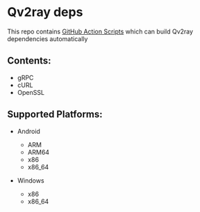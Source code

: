 # Qv2ray deps

This repo contains [GitHub Action Scripts](https://github.com/Qv2ray/Qv2ray-deps/tree/master/.github/workflows) which can build Qv2ray dependencies automatically

## Contents:
- gRPC
- cURL
- OpenSSL

## Supported Platforms:
- Android
  - ARM
  - ARM64
  - x86
  - x86_64
 
- Windows
  - x86
  - x86_64
